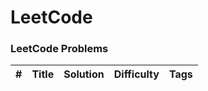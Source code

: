 LeetCode
========

### LeetCode Problems

| # | Title | Solution | Difficulty | Tags |
|---| ----- | -------- | ---------- | ---- |

